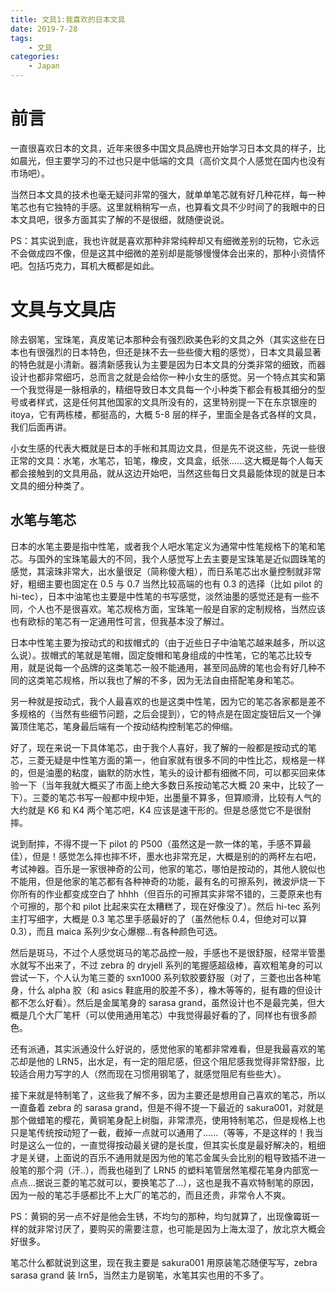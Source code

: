 ```yaml
---
title: 文具1:我喜欢的日本文具
date: 2019-7-28
tags:
    - 文具
categories:
    - Japan
---
```


# 前言

一直很喜欢日本的文具，近年来很多中国文具品牌也开始学习日本文具的样子，比如晨光，但主要学习的不过也只是中低端的文具（高价文具个人感觉在国内也没有市场吧）。

当然日本文具的技术也毫无疑问非常的强大，就单单笔芯就有好几种花样，每一种笔芯也有它独特的手感。这里就稍稍写一点，也算看文具不少时间了的我眼中的日本文具吧，很多方面其实了解的不是很细，就随便说说。

PS：其实说到底，我也许就是喜欢那种非常纯粹却又有细微差别的玩物，它永远不会做成四不像，但是这其中细微的差别却是能够慢慢体会出来的，那种小资情怀吧。包括巧克力，耳机大概都是如此。

# 文具与文具店

除去钢笔，宝珠笔，真皮笔记本那种会有强烈欧美色彩的文具之外（其实这些在日本也有很强烈的日本特色，但还是抹不去一些些傻大粗的感觉），日本文具最显著的特色就是小清新。器清新感我认为主要是因为日本文具的分类非常的细致，而器设计也都非常细巧，总而言之就是会给你一种小女生的感觉。另一个特点其实和第一个我觉得是一脉相承的，精细导致日本文具每一个小种类下都会有极其细分的型号或者样式，这是任何其他国家的文具所没有的，这里特别提一下在东京银座的 itoya，它有两栋楼，都挺高的，大概 5-8 层的样子，里面全是各式各样的文具，我们后面再讲。

小女生感的代表大概就是日本的手帐和其周边文具，但是先不说这些，先说一些很正常的文具：水笔，水笔芯，铅笔，橡皮，文具盒，纸张......这大概是每个人每天都会接触到的文具用品，就从这边开始吧，当然这些每日文具最能体现的就是日本文具的细分种类了。

## 水笔与笔芯

日本的水笔主要是指中性笔，或者我个人吧水笔定义为通常中性笔规格下的笔和笔芯。与国外的宝珠笔最大的不同，我个人感觉写上去主要是宝珠笔是近似圆珠笔的感觉，其滚珠非常大，出水量很足（简称傻大粗），而日系笔芯出水量控制就非常好，粗细主要也固定在 0.5 与 0.7 当然比较高端的也有 0.3 的选择（比如 pilot 的 hi-tec），日本中油笔也主要是中性笔的书写感觉，淡然油墨的感觉还是有一些不同，个人也不是很喜欢。笔芯规格方面，宝珠笔一般是自家的定制规格，当然应该也有欧标的笔芯有一定通用性可言，但我基本没了解过。

日本中性笔主要为按动式的和拔帽式的（由于近些日子中油笔芯越来越多，所以这么说）。拔帽式的笔就是笔帽，固定旋帽和笔身组成的中性笔，它的笔芯比较专用，就是说每一个品牌的这类笔芯一般不能通用，甚至同品牌的笔也会有好几种不同的这类笔芯规格，所以我也了解的不多，因为无法自由搭配笔身和笔芯。

另一种就是按动式，我个人最喜欢的也是这类中性笔，因为它的笔芯各家都是差不多规格的（当然有些细节问题，之后会提到），它的特点是在固定旋钮后又一个弹簧顶住笔芯，笔身最后端有一个按动结构控制笔芯的伸缩。

好了，现在来说一下具体笔芯，由于我个人喜好，我了解的一般都是按动式的笔芯，三菱无疑是中性笔方面的第一，他自家就有很多不同的中性比芯，规格是一样的，但是油墨的粘度，幽默的防水性，笔头的设计都有细微不同，可以都买回来体验一下（当年我就大概买了市面上绝大多数日系按动笔芯大概 20 来中，比较了一下）。三菱的笔芯书写一般都中规中矩，出墨量不算多，但算顺滑，比较有人气的大约就是 K6 和 K4 两个笔芯吧，K4 应该是速干形的。但是总感觉它不是很耐摔。

说到耐摔，不得不提一下 pilot 的 P500（虽然这是一款一体的笔，手感不算最佳），但是！感觉怎么摔也摔不坏，墨水也非常充足，大概是别的的两杯左右吧，考试神器。百乐是一家很神奇的公司，他家的笔芯，哪怕是按动的，其他人貌似也不能用，但是他家的笔芯都有各种神奇的功能，最有名的可擦系列，微波炉烧一下你所有的作业都变成空白了 hhhh（但百乐的可擦其实非常不错的，三菱原来也有个可擦的，那个和 pilot 比起来实在太糟糕了，现在好像没了）。然后 hi-tec 系列主打写细字，大概是 0.3 笔芯里手感最好的了（虽然他标 0.4，但绝对可以算 0.3），而且 maica 系列少女心爆棚...有各种颜色可选。

然后是斑马，不过个人感觉斑马的笔芯品控一般，手感也不是很舒服，经常半管墨水就写不出来了，不过 zebra 的 dryjell 系列的笔握感超级棒，喜欢粗笔身的可以尝试一下，个人认为笔三菱的 sxn1000 系列软胶要舒服（对了，三菱也出各种笔身，什么 alpha 胶（和 asics 鞋底用的胶差不多），橡木等等的，挺有趣的但设计都不怎么好看）。然后是金属笔身的 sarasa grand，虽然设计也不是最完美，但大概是几个大厂笔杆（可以使用通用笔芯）中我觉得最好看的了，同样也有很多颜色。

还有派通，其实派通没什么好说的，感觉他家的笔都非常难看，但是我最喜欢的笔芯却是他的 LRN5，出水足，有一定的阻尼感，但这个阻尼感我觉得非常舒服，比较适合用力写字的人（然而现在习惯用钢笔了，就感觉阻尼有些些大）。

接下来就是特制笔了，这些我了解不多，因为主要还是想用自己喜欢的笔芯，所以一直备着 zebra 的 sarasa grand，但是不得不提一下最近的 sakura001，对就是那个做蜡笔的樱花，黄铜笔身配上树脂，非常漂亮，使用特制笔芯，但是规格上也只是笔传统按动短了一截，截掉一点就可以通用了......（等等，不是这样的！我当时是这么一位的，一直觉得按动最关键的是长度，但其实长度是最好解决的，粗细才是关键，上面说的百乐不通用就是因为他的笔芯金属头会比别的粗导致插不进一般笔的那个洞（汗..），而我也碰到了 LRN5 的塑料笔管居然笔樱花笔身内部宽一点点...据说三菱的笔芯就可以，要换笔芯了...），这也是我不喜欢特制笔的原因，因为一般的笔芯手感都比不上大厂的笔芯的，而且还贵，非常令人不爽。

PS：黄铜的另一点不好是他会生锈，不均匀的那种，均匀就算了，出现像霉斑一样的就非常讨厌了，要购买的需要注意，也可能是因为上海太湿了，放北京大概会好很多。

笔芯什么都就说到这里，现在我主要是 sakura001 用原装笔芯随便写写，zebra sarasa grand 装 lrn5，当然主力是钢笔，水笔其实也用的不多了。

